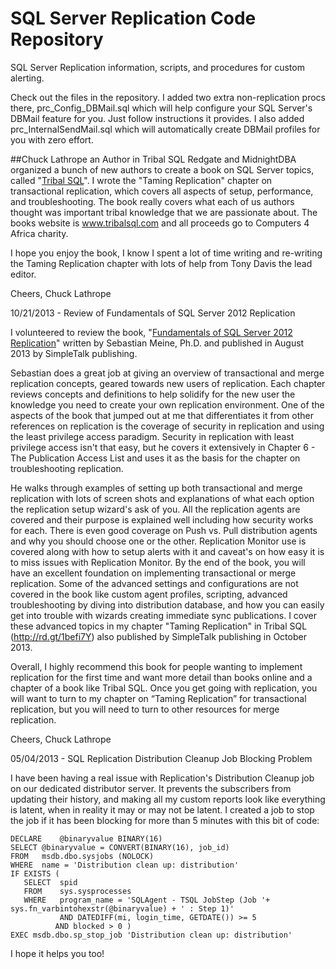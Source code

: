 # SQL Server Replication Code Repository
SQL Server Replication information, scripts, and procedures for custom alerting.

Check out the files in the repository. I added two extra non-replication procs there, prc_Config_DBMail.sql which will help configure your SQL Server's DBMail feature for you. Just follow instructions it provides. I also added prc_InternalSendMail.sql which will automatically create DBMail profiles for you with zero effort.

##Chuck Lathrope an Author in Tribal SQL
Redgate and MidnightDBA organized a bunch of new authors to create a book on SQL Server topics, called "<a href="http://www.amazon.com/Tribal-SQL-Tony-Davis/dp/1906434808/" target="_blank">Tribal SQL</a>". I wrote the "Taming Replication" chapter on transactional replication, which covers all aspects of setup, performance, and troubleshooting. The book really covers what each of us authors thought was important tribal knowledge that we are passionate about. The books website is <a href="http://www.tribalsql.com" target="_blank">www.tribalsql.com</a> and all proceeds go to Computers 4 Africa charity.

I hope you enjoy the book, I know I spent a lot of time writing and re-writing the Taming Replication chapter with lots of help from Tony Davis the lead editor.

Cheers,
Chuck Lathrope

10/21/2013 - Review of Fundamentals of SQL Server 2012 Replication

I volunteered to review the book, "<a href="http://rd.gt/1befofV" target="_blank">Fundamentals of SQL Server 2012 Replication</a>" written by Sebastian Meine, Ph.D. and published in August 2013 by SimpleTalk publishing.

Sebastian does a great job at giving an overview of transactional and merge replication concepts, geared towards new users of replication. Each chapter reviews concepts and definitions to help solidify for the new user the knowledge you need to create your own replication environment. One of the aspects of the book that jumped out at me that differentiates it from other references on replication is the coverage of security in replication and using the least privilege access paradigm. Security in replication with least privilege access isn't that easy, but he covers it extensively in Chapter 6 - The Publication Access List and uses it as the basis for the chapter on troubleshooting replication.

He walks through examples of setting up both transactional and merge replication with lots of screen shots and explanations of what each option the replication setup wizard's ask of you. All the replication agents are covered and their purpose is explained well including how security works for each. There is even good coverage on Push vs. Pull distribution agents and why you should choose one or the other. Replication Monitor use is covered along with how to setup alerts with it and caveat's on how easy it is to miss issues with Replication Monitor. By the end of the book, you will have an excellent foundation on implementing transactional or merge replication. Some of the advanced settings and configurations are not covered in the book like custom agent profiles, scripting, advanced troubleshooting by diving into distribution database, and how you can easily get into trouble with wizards creating immediate sync publications. I cover these advanced topics in my chapter "Taming Replication" in Tribal SQL <span>(<a href="http://rd.gt/1befi7Y" target="_blank">http://rd.gt/1befi7Y</a>) </span>also published by SimpleTalk publishing in October 2013.

Overall, I highly recommend this book for people wanting to implement replication for the first time and want more detail than books online and a chapter of a book like Tribal SQL. Once you get going with replication, you will want to turn to my chapter on &ldquo;Taming Replication&rdquo; for transactional replication, but you will need to turn to other resources for merge replication.

Cheers,
Chuck Lathrope
	
05/04/2013 - SQL Replication Distribution Cleanup Job Blocking Problem

I have been having a real issue with Replication's Distribution Cleanup job on our dedicated distributor server. It prevents the subscribers from updating their history, and making all my custom reports look like everything is latent, when in reality it may or may not be latent. I created a job to stop the job if it has been blocking for more than 5 minutes with this bit of code:
 
`DECLARE    @binaryvalue BINARY(16)`
<br />
`SELECT @binaryvalue = CONVERT(BINARY(16), job_id)`
<br />
`FROM   msdb.dbo.sysjobs (NOLOCK)`
<br />
`WHERE  name = 'Distribution clean up: distribution'`
<br />
`IF EXISTS (`
<br />
`   SELECT  spid`
<br />
`   FROM    sys.sysprocesses`
<br />
`   WHERE   program_name = 'SQLAgent - TSQL JobStep (Job '+ sys.fn_varbintohexstr(@binaryvalue) + ' : Step 1)'`
<br />
`           AND DATEDIFF(mi, login_time, GETDATE()) >= 5`
<br />
`           AND blocked > 0 ) `
<br />
`EXEC msdb.dbo.sp_stop_job 'Distribution clean up: distribution'`
<br />

I hope it helps you too!
